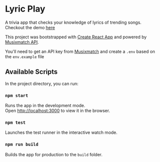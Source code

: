 # Lyric Play

A trivia app that checks your knowledge of lyrics of trending songs. Checkout the demo [here](https://lyricplay.netlify.com)

This project was bootstrapped with [Create React App](https://github.com/facebook/create-react-app) and powered by [Musixmatch API](https://developer.musixmatch.com/).

You'll need to get an API key from [Musixmatch](https://developer.musixmatch.com/) and create a `.env` based on the `env.example` file

## Available Scripts

In the project directory, you can run:

### `npm start` 

Runs the app in the development mode.<br />
Open [http://localhost:3000](http://localhost:3000) to view it in the browser.

### `npm test` 

Launches the test runner in the interactive watch mode.<br />

### `npm run build` 

Builds the app for production to the `build` folder.<br />

